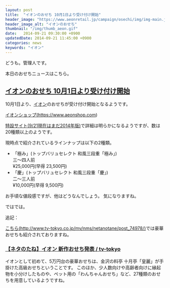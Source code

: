 ```yaml
---
layout: post
title:  "イオンのおせち 10月1日より受け付け開始"
header_image: "https://www.aeonretail.jp/campaign/osechi/img/img-main.jpg"
header_image_alt: "イオンのおせち"
thumbnail: "/img/thumb_aeon.gif"
date:   2014-09-21 09:30:00 +0900
updatedDate: 2014-09-21 11:45:00 +0900
categories: news
keywords: "イオン"
---
```


どうも。管理人です。

本日のおせちニュースはこちら。

<!-- more -->

## [イオンのおせち 10月1日より受け付け開始](https://www.aeonretail.jp/campaign/osechi/)

10月1日より、<a href="http://linksynergy.jrs5.com/fs-bin/click?id=dbuwokL1/dI&offerid=289482.4&type=3&subid=0" >イオン</a>のおせちが受け付け開始となるようです。
<IMG border=0 width=1 height=1 src="http://ad.linksynergy.com/fs-bin/show?id=dbuwokL1/dI&bids=289482.4&type=3&subid=0" >

<a href="http://linksynergy.jrs5.com/fs-bin/click?id=dbuwokL1/dI&offerid=289482.4&type=3&subid=0" >イオンショップ(https://www.aeonshop.com)</a>

[特設サイト(9/21現在はまだ2014年版)](https://www.aeonshop.com/osechi/)で詳細は明らかになるようですが、数は20種類以上のようです。

現時点で紹介されているラインナップは以下の2種類。

* 「極み」(トップバリュセレクト 和風三段重「極み」)<br>
三〜四人前<br>
¥25,000円(早得 23,500円)<br>
* 「慶」(トップバリュセレクト 和風三段重「慶」)<br>
二〜三人前<br>
¥10,000円(早得 9,500円)

お手頃な値段感ですが、他はどうなんでしょう。
気になりますね。

ではでは。

追記：

[こちら(http://www.tv-tokyo.co.jp/mv/nms/netanotane/post_74978/)](http://www.tv-tokyo.co.jp/mv/nms/netanotane/post_74978/)では豪華おせちも紹介されておりますね。

### [【ネタのたね】イオン 新作おせち発表 / tv-tokyo](http://www.tv-tokyo.co.jp/mv/nms/netanotane/post_74978/)

イオンとして初めて、5万円台の豪華おせちは、金沢の料亭 十月亭「皇麗」が手掛けた高級おせちということです。
このほか、少人数向けや高齢者向けに縁起物を小分けしたものや、ペット用の「わんちゃんおせち」など、27種類のおせちを用意しているようですね。